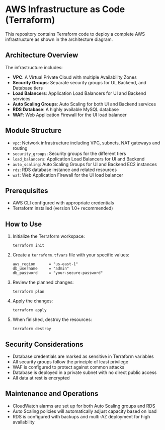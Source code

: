 # AWS Infrastructure as Code (Terraform)

This repository contains Terraform code to deploy a complete AWS infrastructure as shown in the architecture diagram.

## Architecture Overview

The infrastructure includes:

- **VPC**: A Virtual Private Cloud with multiple Availability Zones
- **Security Groups**: Separate security groups for UI, Backend, and Database tiers
- **Load Balancers**: Application Load Balancers for UI and Backend services
- **Auto Scaling Groups**: Auto Scaling for both UI and Backend services
- **RDS Database**: A highly available MySQL database
- **WAF**: Web Application Firewall for the UI load balancer

## Module Structure

- `vpc`: Network infrastructure including VPC, subnets, NAT gateways and routing
- `security_groups`: Security groups for the different tiers
- `load_balancers`: Application Load Balancers for UI and Backend
- `auto_scaling`: Auto Scaling Groups for UI and Backend EC2 instances
- `rds`: RDS database instance and related resources
- `waf`: Web Application Firewall for the UI load balancer

## Prerequisites

- AWS CLI configured with appropriate credentials
- Terraform installed (version 1.0+ recommended)

## How to Use

1. Initialize the Terraform workspace:
   ```
   terraform init
   ```

2. Create a `terraform.tfvars` file with your specific values:
   ```
   aws_region      = "us-east-1"
   db_username     = "admin"
   db_password     = "your-secure-password"
   ```

3. Review the planned changes:
   ```
   terraform plan
   ```

4. Apply the changes:
   ```
   terraform apply
   ```

5. When finished, destroy the resources:
   ```
   terraform destroy
   ```

## Security Considerations

- Database credentials are marked as sensitive in Terraform variables
- All security groups follow the principle of least privilege
- WAF is configured to protect against common attacks
- Database is deployed in a private subnet with no direct public access
- All data at rest is encrypted

## Maintenance and Operations

- CloudWatch alarms are set up for both Auto Scaling groups and RDS
- Auto Scaling policies will automatically adjust capacity based on load
- RDS is configured with backups and multi-AZ deployment for high availability 